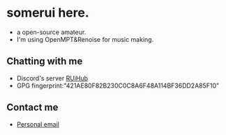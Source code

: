 # somerui here.
- a open-source amateur.
- I'm using OpenMPT&Renoise for music making.
## Chatting with me
- Discord's server [RUiHub](https://discord.gg/mbD3FVrMF6)
- GPG fingerprint:"421AE80F82B230C0C8A6F48A114BF36DD2A85F10"
 
## Contact me
- [Personal email](somerui_@outlook.com)